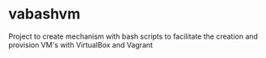 vabashvm
========

Project to create mechanism with bash scripts to facilitate the creation and provision VM's with VirtualBox and Vagrant
